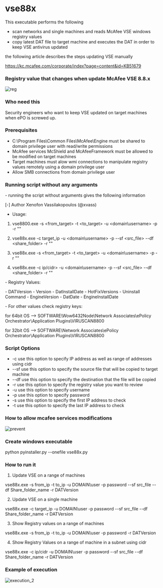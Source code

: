 # vse88x

This executable performs the following

- scan networks and single machines and reads McAfee VSE windows registry values
- copy latest DAT file to target machine and executes the DAT in order to keep VSE antivirus updated

the following article describes the steps updating VSE manually

https://kc.mcafee.com/corporate/index?page=content&id=KB51679

### Registry value that changes when update McAfee VSE 8.8.x

![reg](https://cloud.githubusercontent.com/assets/12726776/10712132/7ff04d56-7a99-11e5-8d5b-4effd8ace466.PNG)

### Who need this

Security engineers who want to keep VSE updated on target machines when ePO is screwed up.

### Prerequisites

- C:\Program Files\Common Files\McAfee\Engine must be shared to domain privilege user with read/write permissions
- McAfee services McShield and McAfeeFramework must be allowed to be modified on target machines
- Target machines must alow wmi connections to manipulate registry values remotely using a domain privilege user
- Allow SMB connections from domain privilege user 

### Running script without any arguments

 \- running the script without arguments gives the following information 
 
 
[\-] Author Xenofon Vassilakopoulos (@xvass) 

- Usage: 

 1) vse8800.exe  \-s <from_target> \-t <to_target> \-u <domain\username> \-p <password> \-r "<value>"

 2) vse88x.exe \-c target_ip \-u <domain\username> \-p <password> \-\-sf <src_file> \-\-df <share_folder> \-r "<value>" 

 3) vse88x.exe \-s <from_target> \-t <to_target> \-u <domain\username> \-p <password> \-r "<value>" 

 4) vse88x.exe -c ip/cidr> -u <domain\username> \-p <password> \-\-sf <src_file> \-\-df <share_folder> \-r "<value>" 

\- Registry Values:

\- DATVersion
\- Version
\- DatInstallDate
\- HotFixVersions
\- Uninstall Command
\- EngineVersion
\- DatDate
\- EngineInstallDate

\- For other values check registry keys:

for 64bit OS \-\-> SOFTWARE\Wow6432Node\Network Associates\ePolicy Orchestrator\Application Plugins\VIRUSCAN8800

for 32bit OS \-\-> SOFTWARE\Network Associates\ePolicy Orchestrator\Application Plugins\VIRUSCAN8800



### Script Options 

- \-c     use this option to specify IP address as well as range of addresses using cidr
- \-\-sf    use this option to specify the source file that will be copied to target machine
- \-\-df    use this option to specify the destination that the file will be copied
- \-r     use this option to specify the registry value you want to review 
- \-u     use this option to specify username 
- \-p     use this option to specify password
- \-s     use this option to specify the first IP address to check
- \-t     use this option to specify the last IP address to check

### How to allow mcafee services modifications

![prevent](https://cloud.githubusercontent.com/assets/12726776/10712086/dad7c462-7a97-11e5-97df-1f56e8e09fe8.PNG)

### Create windows executable

python pyinstaller.py --onefile vse88x.py

### How to run it 

1) Update VSE on a range of machines

vse88x.exe -s from_ip -t to_ip -u DOMAIN\user -p password --sf src_file --df Share_folder_name -r DATVersion

2) Update VSE on a single machine

vse88x.exe -c target_ip -u DOMAIN\user -p password --sf src_file --df Share_folder_name -r DATVersion

3) Show Registry values on a range of machines

vse88x.exe -s from_ip -t to_ip -u DOMAIN\user -p password -r DATVersion

4) Show Registry Values on a range of machine in a subnet using cidr 

vse88x.exe -c ip/cidr -u DOMAIN\user -p password --sf src_file --df Share_folder_name -r DATVersion

### Example of execution

![execution_2](https://cloud.githubusercontent.com/assets/12726776/10712004/78cc29cc-7a95-11e5-9dbc-0089dcc282b1.PNG)


